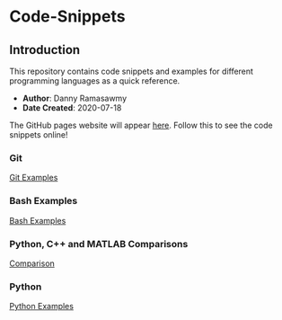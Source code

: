# Code-Snippets

## Introduction
This repository contains code snippets and examples for different programming languages as a quick reference.

- **Author**: Danny Ramasawmy
- **Date Created**: 2020-07-18

The GitHub pages website will appear [here](https://dannyramasawmy.github.io/Code-Snippets/). Follow this to see the code snippets online!

### Git
[Git Examples](./Git/git_notes.md)

### Bash Examples
[Bash Examples](./BASH/bash_notes.md)

### Python, C++ and MATLAB Comparisons
[Comparison](./Languages/language_comparison.md)

### Python
[Python Examples](./Python/python_notes.md)

